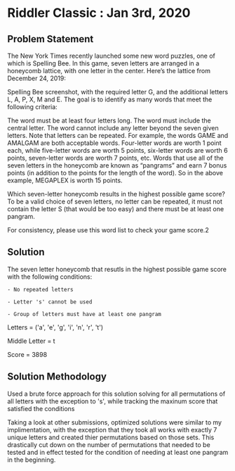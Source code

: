 # Riddler Classic : Jan 3rd, 2020




## Problem Statement

The New York Times recently launched some new word puzzles, one of which is Spelling Bee. In this game, seven letters are arranged in a honeycomb lattice, with one letter in the center. Here’s the lattice from December 24, 2019:

Spelling Bee screenshot, with the required letter G, and the additional letters L, A, P, X, M and E.
The goal is to identify as many words that meet the following criteria:

The word must be at least four letters long.
The word must include the central letter.
The word cannot include any letter beyond the seven given letters.
Note that letters can be repeated. For example, the words GAME and AMALGAM are both acceptable words. Four-letter words are worth 1 point each, while five-letter words are worth 5 points, six-letter words are worth 6 points, seven-letter words are worth 7 points, etc. Words that use all of the seven letters in the honeycomb are known as “pangrams” and earn 7 bonus points (in addition to the points for the length of the word). So in the above example, MEGAPLEX is worth 15 points.

Which seven-letter honeycomb results in the highest possible game score? To be a valid choice of seven letters, no letter can be repeated, it must not contain the letter S (that would be too easy) and there must be at least one pangram.

For consistency, please use this word list to check your game score.2


## Solution

The seven letter honeycomb that resutls in the highest possible game score with the following conditions:

    - No repeated letters

    - Letter 's' cannot be used

    - Group of letters must have at least one pangram


Letters = ('a', 'e', 'g', 'i', 'n', 'r', 't')

Middle Letter = t

Score = 3898


## Solution Methodology

Used a brute force approach for this solution solving for all permutations of all letters with the exception to 's', while tracking the maxinum score that satisfied the conditions

Taking a look at other submissions, optimized solutions were similar to my implimentation, with the exception that they took all works with exactly 7 unique letters and created thier permutations based on those sets.  This drastically cut down on the number of permutations that needed to be tested and in effect tested for the condition of needing at least one pangram in the beginning.
